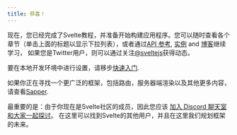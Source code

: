 ```yaml
---
title: 恭喜！
---
```


现在，您已经完成了Svelte教程，并准备开始构建应用程序。您可以随时查看各个章节（单击上面的标题以显示下拉列表），或者通过[API 参考](docs), [实例](examples) and [博客](blog)继续学习， 如果您是Twitter用户，则可以通过关注[@sveltejs](https://twitter.com/sveltejs)获得动态。

要在本地开发环境中进行设置，请移步[快速入门](blog/the-easiest-way-to-get-started).

如果你正在寻找一个更广泛的框架，包括路由，服务器端渲染以及其他更多内容，请查看[Sapper](https://sapper.svelte.dev).

最重要的是：由于你现在是Svelte社区的成员，因此您应该 [加入 Discord 聊天室和大家一起探讨](chat)。 在这里可以找到Svelte的其他用户，并且在这里我们规划框架的未来。